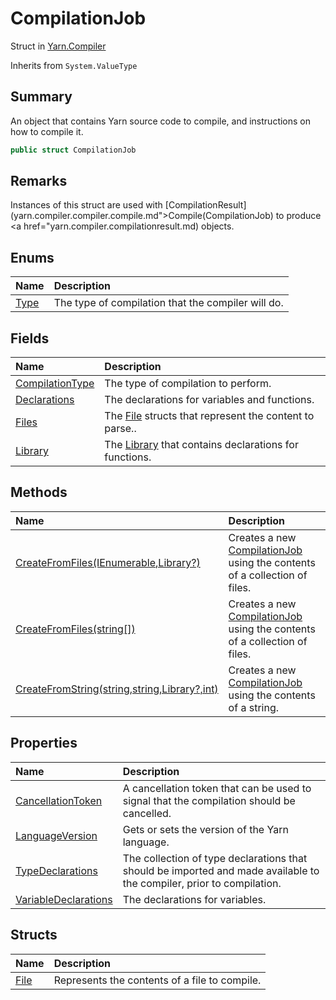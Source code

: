 # CompilationJob

Struct in [Yarn.Compiler](/docs/api/csharp/yarn.compiler.md)

Inherits from `System.ValueType`

## Summary


An object that contains Yarn source code to compile, and instructions on
how to compile it.


```csharp
public struct CompilationJob
```

## Remarks


Instances of this struct are used with  [CompilationResult](yarn.compiler.compiler.compile.md">Compile(CompilationJob)</a>  to produce  <a href="yarn.compiler.compilationresult.md)  objects.


## Enums

|Name|Description|
|:---|:---|
|[Type](/docs/api/csharp/yarn.compiler.compilationjob.type.md)|The type of compilation that the compiler will do.|

## Fields

|Name|Description|
|:---|:---|
|[CompilationType](/docs/api/csharp/yarn.compiler.compilationjob.compilationtype.md)|The type of compilation to perform.|
|[Declarations](/docs/api/csharp/yarn.compiler.compilationjob.declarations.md)|The declarations for variables and functions.|
|[Files](/docs/api/csharp/yarn.compiler.compilationjob.files.md)|The  [File](yarn.compiler.compilationjob.file.md)  structs that represent the content to parse..|
|[Library](/docs/api/csharp/yarn.compiler.compilationjob.library.md)|The  [Library](yarn.compiler.compilationjob.library.md)  that contains declarations for functions.|

## Methods

|Name|Description|
|:---|:---|
|[CreateFromFiles(IEnumerable<string>,Library?)](/docs/api/csharp/yarn.compiler.compilationjob.createfromfiles-1.md)|Creates a new  [CompilationJob](yarn.compiler.compilationjob.md)  using the contents of a collection of files.|
|[CreateFromFiles(string[])](/docs/api/csharp/yarn.compiler.compilationjob.createfromfiles-2.md)|Creates a new  [CompilationJob](yarn.compiler.compilationjob.md)  using the contents of a collection of files.|
|[CreateFromString(string,string,Library?,int)](/docs/api/csharp/yarn.compiler.compilationjob.createfromstring.md)|Creates a new  [CompilationJob](yarn.compiler.compilationjob.md)  using the contents of a string.|

## Properties

|Name|Description|
|:---|:---|
|[CancellationToken](/docs/api/csharp/yarn.compiler.compilationjob.cancellationtoken.md)|A cancellation token that can be used to signal that the compilation should be cancelled.|
|[LanguageVersion](/docs/api/csharp/yarn.compiler.compilationjob.languageversion.md)|Gets or sets the version of the Yarn language.|
|[TypeDeclarations](/docs/api/csharp/yarn.compiler.compilationjob.typedeclarations.md)|The collection of type declarations that should be imported and made available to the compiler, prior to compilation.|
|[VariableDeclarations](/docs/api/csharp/yarn.compiler.compilationjob.variabledeclarations.md)|The declarations for variables.|

## Structs

|Name|Description|
|:---|:---|
|[File](/docs/api/csharp/yarn.compiler.compilationjob.file.md)|Represents the contents of a file to compile.|


